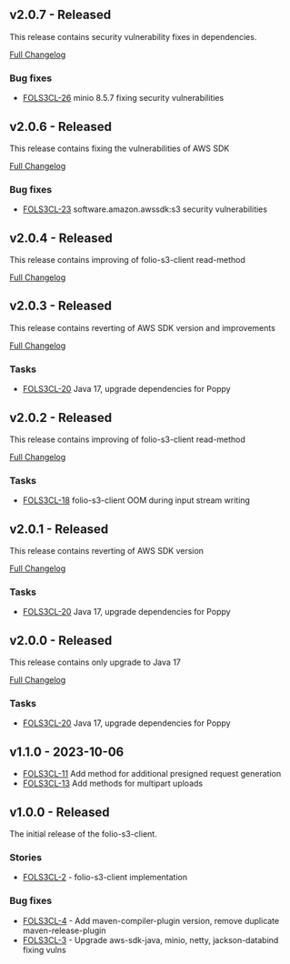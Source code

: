## v2.0.7 - Released
This release contains security vulnerability fixes in dependencies.

[Full Changelog](https://github.com/folio-org/folio-s3-client/compare/v2.0.6...v2.0.7)

### Bug fixes
* [FOLS3CL-26](https://issues.folio.org/browse/FOLS3CL-26) minio 8.5.7 fixing security vulnerabilities

## v2.0.6 - Released
This release contains fixing the vulnerabilities of AWS SDK

[Full Changelog](https://github.com/folio-org/folio-s3-client/compare/v2.0.5...v2.0.6)

### Bug fixes
* [FOLS3CL-23](https://issues.folio.org/browse/FOLS3CL-23) software.amazon.awssdk:s3 security vulnerabilities

## v2.0.4 - Released
This release contains improving of folio-s3-client read-method

[Full Changelog](https://github.com/folio-org/folio-s3-client/compare/v2.0.3...v2.0.4)

## v2.0.3 - Released
This release contains reverting of AWS SDK version and improvements

[Full Changelog](https://github.com/folio-org/folio-s3-client/compare/v2.0.2...v2.0.3)

### Tasks
* [FOLS3CL-20](https://issues.folio.org/browse/FOLS3CL-20) Java 17, upgrade dependencies for Poppy

## v2.0.2 - Released
This release contains improving of folio-s3-client read-method

[Full Changelog](https://github.com/folio-org/folio-s3-client/compare/v2.0.1...v2.0.2)

### Tasks
* [FOLS3CL-18](https://issues.folio.org/browse/FOLS3CL-18) folio-s3-client OOM during input stream writing

## v2.0.1 - Released
This release contains reverting of AWS SDK version

[Full Changelog](https://github.com/folio-org/folio-s3-client/compare/v2.0.0...v2.0.1)

### Tasks
* [FOLS3CL-20](https://issues.folio.org/browse/FOLS3CL-20) Java 17, upgrade dependencies for Poppy

## v2.0.0 - Released
This release contains only upgrade to Java 17

[Full Changelog](https://github.com/folio-org/folio-s3-client/compare/v1.1.0...v2.0.0)

### Tasks
* [FOLS3CL-20](https://issues.folio.org/browse/FOLS3CL-20) Java 17, upgrade dependencies for Poppy

## v1.1.0 - 2023-10-06
* [FOLS3CL-11](https://issues.folio.org/browse/FOLS3CL-11) Add method for additional presigned request generation
* [FOLS3CL-13](https://issues.folio.org/browse/FOLS3CL-13) Add methods for multipart uploads

## v1.0.0 - Released
The initial release of the folio-s3-client.

### Stories
* [FOLS3CL-2](https://issues.folio.org/browse/FOLS3CL-2) - folio-s3-client implementation

### Bug fixes
* [FOLS3CL-4](https://issues.folio.org/browse/FOLS3CL-4) - Add maven-compiler-plugin version, remove duplicate maven-release-plugin
* [FOLS3CL-3](https://issues.folio.org/browse/FOLS3CL-3) - Upgrade aws-sdk-java, minio, netty, jackson-databind fixing vulns
